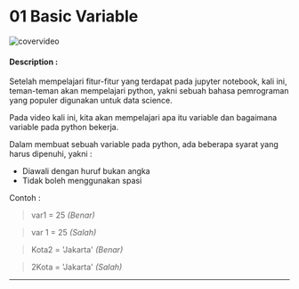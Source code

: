# 01 Basic Variable

![covervideo](http://bit.ly/makeaicovervideo)

#### **Description :**
Setelah mempelajari fitur-fitur yang terdapat pada jupyter notebook, kali ini, teman-teman akan mempelajari python, yakni sebuah bahasa pemrograman yang populer digunakan untuk data science.

Pada video kali ini, kita akan mempelajari apa itu variable dan bagaimana variable pada python bekerja.

Dalam membuat sebuah variable pada python, ada beberapa syarat yang harus dipenuhi, yakni :

* Diawali dengan huruf bukan angka
* Tidak boleh menggunakan spasi
  
Contoh :
> var1 = 25         *(Benar)* 

> var 1 = 25     *(Salah)*

> Kota2 = 'Jakarta' *(Benar)* 

> 2Kota = 'Jakarta' *(Salah)*
___